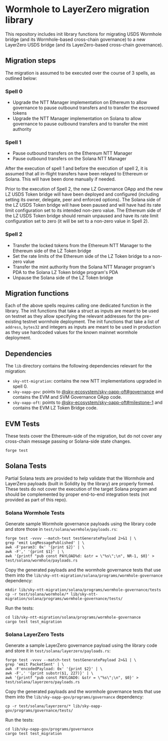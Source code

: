 # Wormhole to LayerZero migration library

This repository includes init library functions for migrating USDS Wormhole bridge (and its Wormhole-based cross-chain governance) to a new LayerZero USDS bridge (and its LayerZero-based cross-chain governance).

## Migration steps

The migration is assumed to be executed over the course of 3 spells, as outlined below:

### Spell 0

- Upgrade the NTT Manager implementation on Ethereum to allow governance to pause outbound transfers and to transfer the escrowed tokens
- Upgrade the NTT Manager implementation on Solana to allow governance to pause outbound transfers and to transfer the mint authority

### Spell 1

- Pause outbound transfers on the Ethereum NTT Manager
- Pause outbound transfers on the Solana NTT Manager

After the execution of spell 1 and before the execution of spell 2, it is assumed that all in-flight transfers have been relayed to Ethereum or Solana. This will have been done manually if needed.

Prior to the execution of Spell 2, the new LZ Governance OApp and the new LZ USDS Token bridge will have been deployed and configured (including setting its owner, delegate, peer and enforced options). The Solana side of the LZ USDS Token bridge will have been paused and will have had its rate limit configuration set to its intended non-zero value. The Ethereum side of the LZ USDS Token bridge should remain unpaused and have its rate limit configuration set to zero (it will be set to a non-zero value in Spell 2).

### Spell 2

- Transfer the locked tokens from the Ethereum NTT Manager to the Ethereum side of the LZ Token bridge
- Set the rate limits of the Ethereum side of the LZ Token bridge to a non-zero value
- Transfer the mint authority from the Solana NTT Manager program's PDA to the Solana LZ Token bridge program's PDA
- Unpause the Solana side of the LZ Token bridge

## Migration functions

Each of the above spells requires calling one dedicated function in the library. The init functions that take a struct as inputs are meant to be used on testnet as they allow specifying the relevant addresses for the pre-existing testnet wormhole deployment. The init functions that take a list of `address`, `bytes32` and integers as inputs are meant to be used in production as they use hardcoded values for the known mainnet wormhole deployment.

## Dependencies

The `lib` directory contains the following dependencies relevant for the migration:

- `sky-ntt-migration`: contains the new NTT implementations upgraded in spell 0.
- `sky-oapp-gov`: points to [@sky-ecosystem/sky-oapp-oft#governance](https://github.com/sky-ecosystem/sky-oapp-oft/tree/governance) and contains the EVM and SVM Governance OApp code.
- `sky-oapp-oft`: points to [@sky-ecosystem/sky-oapp-oft#milestone-1](https://github.com/sky-ecosystem/sky-oapp-oft/tree/milestone-1) and contains the EVM LZ Token Bridge code.

## EVM Tests

These tests cover the Ethereum-side of the migration, but do not cover any cross-chain message passing or Solana-side state changes.

```
forge test
```

## Solana Tests

Partial Solana tests are provided to help validate that the Wormhole and LayerZero payloads (built in Solidity by the library) are properly formed. These tests do not cover the execution of the target Solana program and should be complemented by proper end-to-end integration tests (not provided as part of this repo).

### Solana Wormhole Tests

Generate sample Wormhole governance payloads using the library code and store those in `test/solana/wormhole/payloads.rs`:

```
forge test -vvvv --match-test testGeneratePayload 2>&1 | \
grep 'emit LogMessagePublished' | \
awk -F'param3: 0x' '{print $2}' | \
awk -F',' '{print $1}' | \
awk '{printf "pub const PAYLOAD%d: &str = \"%s\";\n", NR-1, $0}' > test/solana/wormhole/payloads.rs
```

Copy the generated payloads and the wormhole governance tests that use them into the `lib/sky-ntt-migration/solana/programs/wormhole-governance` dependency:

```
mkdir lib/sky-ntt-migration/solana/programs/wormhole-governance/tests
cp -r test/solana/wormhole/* lib/sky-ntt-migration/solana/programs/wormhole-governance/tests/
```

Run the tests:

```
cd lib/sky-ntt-migration/solana/programs/wormhole-governance
cargo test test_migration
```

### Solana LayerZero Tests

Generate a sample LayerZero governance payload using the library code and store it in `test/solana/layerzero/payloads.rs`:

```
forge test -vvvv --match-test testGeneratePayload 2>&1 | \
grep 'emit PacketSent' | \
awk -F'encodedPayload: 0x' '{print $2}' | \
awk -F',' '{print substr($1, 227)}' | \
awk '{printf "pub const PAYLOAD0: &str = \"%s\";\n", $0}' > test/solana/layerzero/payloads.rs
```

Copy the generated payloads and the wormhole governance tests that use them into the `lib/sky-oapp-gov/programs/governance` dependency:

```
cp -r test/solana/layerzero/* lib/sky-oapp-gov/programs/governance/tests/
```

Run the tests:

```
cd lib/sky-oapp-gov/programs/governance
cargo test test_migration
```
